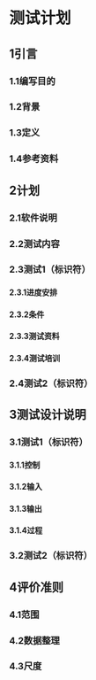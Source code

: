 # 测试计划
<!-- （GB8567——88） -->

## 1引言

### 1.1编写目的
<!--本测试计划的具体编写目的，指出预期的读者范围。-->

### 1.2背景
<!--说明：-->
<!--- 测试计划所从属的软件系统的名称；-->
<!--- 该开发项目的历史，列出用户和执行此项目测试的计算中心，说明在开始执行本测试计划之前必须完成的各项工作。-->

### 1.3定义
<!--列出本文件中用到的专门术语的定义和外文首字母组词的原词组。-->

### 1.4参考资料
<!--列出要用到的参考资料，如：-->
<!--- 本项目的经核准的计划任务书或合同、上级机关的批文；-->
<!--- 属于本项目的其他已发表的文件；-->
<!--- 本文件中各处引用的文件、资料，包括所要用到的软件开发标准。列出这些文件的标题、文件编号、发表日期和出版单位，说明能够得到这些文件资料的来源。-->


## 2计划

### 2.1软件说明
<!--提供一份图表，并逐项说明被测软件的功能、输入和输出等质量指标，作为叙述测试计划的提纲。-->

### 2.2测试内容
<!--列出组装测试和确认测试中的每一项测试内容的名称标识符、这些测试的进度安排以及这些测试的内容和目的，例如模块功能测试、接口正确性测试、数据文卷存取的测试、运行时间的测试、设计约束和极限的测试等。-->

### 2.3测试1（标识符）
<!--给出这项测试内容的参与单位及被测试的部位。-->

#### 2.3.1进度安排
<!--给出对这项测试的进度安排，包括进行测试的日期和工作内容（如熟悉环境。培训、准备输入数据等）。-->

#### 2.3.2条件
<!--陈述本项测试工作对资源的要求，包括：-->
<!--- 设备所用到的设备类型、数量和预定使用时间；-->
<!--- 软件列出将被用来支持本项测试过程而本身又并不是被测软件的组成部分的软件，如测试驱动程序、测试监控程序、仿真程序、桩模块等等；-->
<!--- 人员列出在测试工作期间预期可由用户和开发任务组提供的工作人员的人数。技术水平及有关的预备知识，包括一些特殊要求，如倒班操作和数据键入人员。-->

#### 2.3.3测试资料
<!--列出本项测试所需的资料，如：-->
<!--- 有关本项任务的文件；-->
<!--- 被测试程序及其所在的媒体；-->
<!--- 测试的输入和输出举例；-->
<!--- 有关控制此项测试的方法、过程的图表。-->

#### 2.3.4测试培训
<!--说明或引用资料说明为被测软件的使用提供培训的计划。规定培训的内容、受训的人员及从事培训的工作人员。-->

### 2.4测试2（标识符）
<!--用与本测试计划2.3条相类似的方式说明用于另一项及其后各项测试内容的测试工作计划。-->


## 3测试设计说明

### 3.1测试1（标识符）
<!--说明对第一项测试内容的测试设计考虑。-->

#### 3.1.1控制
<!--说明本测试的控制方式，如输入是人工、半自动或自动引入、控制操作的顺序以及结果的记录方法。-->

#### 3.1.2输入
<!--说明本项测试中所使用的输入数据及选择这些输入数据的策略。-->

#### 3.1.3输出
<!--说明预期的输出数据，如测试结果及可能产生的中间结果或运行信息。-->

#### 3.1.4过程
<!--说明完成此项测试的一个个步骤和控制命令，包括测试的准备、初始化、中间步聚和运行结束方式。-->

### 3.2测试2（标识符）
<!--用与本测试计划3.l条相类似的方式说明第2项及其后各项测试工作的设计考虑。-->


## 4评价准则

### 4.1范围
<!--说明所选择的测试用例能够接查的范围及其局限性。-->

### 4.2数据整理
<!--陈述为了把测试数据加工成便于评价的适当形式，使得测试结果可以同，已知结果进行比较而要用到的转换处理技术，如手工方式或自动方式；如果是用自动方式整理数据，还要说明为进行处理而要用到的硬件、软件资源。-->

### 4.3尺度
<!--说明用来判断测试工作是否能通过的评价尺度，如合理的输出结果的类型、测试输出结果与预期输出之间的容许偏离范围、允许中断或停机的最大次数。-->
